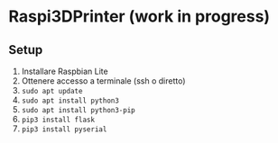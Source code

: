 # Raspi3DPrinter (work in progress)
## Setup
1. Installare Raspbian Lite 
2. Ottenere accesso a terminale (ssh o diretto)
3. `sudo apt update`
4. `sudo apt install python3`
5. `sudo apt install python3-pip`
6. `pip3 install flask`
7. `pip3 install pyserial`
